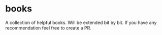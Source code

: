 # books
A collection of helpful books. Will be extended bit by bit. If you have any recommendation feel free to create a PR. 
